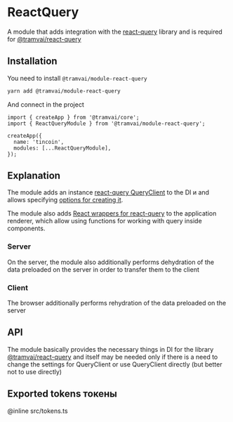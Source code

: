 # ReactQuery

A module that adds integration with the [react-query](https://react-query.tanstack.com/) library and is required for [@tramvai/react-query](features/react-query/api.md)

## Installation

You need to install `@tramvai/module-react-query`

```bash
yarn add @tramvai/module-react-query
```

And connect in the project

```tsx
import { createApp } from '@tramvai/core';
import { ReactQueryModule } from '@tramvai/module-react-query';

createApp({
  name: 'tincoin',
  modules: [...ReactQueryModule],
});
```

## Explanation

The module adds an instance [react-query QueryClient](https://react-query.tanstack.com/reference/QueryClient) to the DI и and allows specifying [options for creating it](https://react-query.tanstack.com/reference/QueryClient#queryclientsetdefaultoptions).

The module also adds [React wrappers for react-query](https://react-query.tanstack.com/reference/QueryClientProvider) to the application renderer, which allow using functions for working with query inside components.

### Server

On the server, the module also additionally performs dehydration of the data preloaded on the server in order to transfer them to the client

### Client

The browser additionally performs rehydration of the data preloaded on the server

## API

The module basically provides the necessary things in DI for the library [@tramvai/react-query](features/react-query/api.md) and itself may be needed only if there is a need to change the settings for QueryClient or use QueryClient directly (but better not to use directly)

## Exported tokens токены

@inline src/tokens.ts
